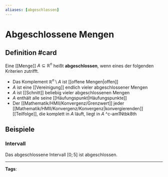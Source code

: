 ```yaml
---
aliases: [abgeschlossen]
---
```


# Abgeschlossene Mengen

## Definition #card
Eine [[Menge]] $A \subseteq \mathbb{R}^n$ heißt **abgeschlossen**, wenn eines der folgenden Kriterien zutrifft.

- Das Komplement $\mathbb{R}^n \setminus A$ ist [[offene Mengen|offen]]
- $A$ ist eine [[Vereinigung]] endlich vieler abgeschlossener Mengen
- $A$ ist [[Schnitt]] beliebig vieler abgeschlossenen Mengen
- $A$ enthält alle seine [[Häufungspunkt|Häufungspunkte]]
- Der [[Mathematik/HMII/Konvergenz/Grenzwert]] jeder [[Mathematik/HMII/Konvergenz/Konvergenz|konvergierenden]] [[Teilfolge]], die komplett in $A$ läuft, liegt in $A$
^c-am1Ntbk8th

## Beispiele
### Intervall
Das abgeschlossene Intervall $[0;5]$ ist abgeschlossen. 


---
**Tags**: 
